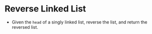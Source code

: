 # Reverse Linked List

- Given the `head` of a singly linked list, reverse the list, and return the reversed list.
